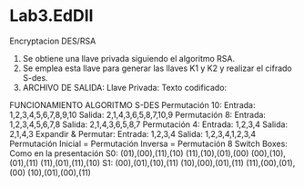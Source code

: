 # Lab3.EdDII
Encryptacion DES/RSA
  1) Se obtiene una llave privada siguiendo el algoritmo RSA.
  2) Se emplea esta llave para generar las llaves K1 y K2 y realizar el cifrado S-des.
  3) ARCHIVO DE SALIDA:
  Llave Privada: <bits de la llave privada obtenida con RSA.>
  Texto codificado: <Se muestra el texto cifrado.>
  
  
FUNCIONAMIENTO ALGORITMO S-DES
  Permutación 10:
    Entrada: 1,2,3,4,5,6,7,8,9,10
    Salida: 2,1,4,3,6,5,8,7,10,9
  Permutación 8:
    Entrada: 1,2,3,4,5,6,7,8
    Salida: 2,1,4,3,6,5,8,7
  Permutación 4:
    Entrada: 1,2,3,4
    Salida: 2,1,4,3
  Expandir & Permutar:
    Entrada: 1,2,3,4
    Salida: 1,2,3,4,1,2,3,4
  Permutación Inicial = Permutación Inversa = Permutación 8
  Switch Boxes: Como en la presentación
  S0:
  (01),(00),(11),(10)
  (11),(10),(01),(00)
  (00),(10),(01),(11)
  (11),(01),(11),(10)
  S1:
  (00),(01),(10),(11)
  (10),(00),(01),(11)
  (11),(00),(01),(00)
  (10),(01),(00),(11)
